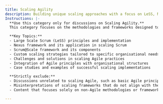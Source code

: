 ```yaml
---
title: Scaling Agility
description: Building unique scaling approaches with a focus on LeSS, Nexus, and custom scaling strategies. Including but not limited to LeSS, Nexus, and Scrum@Scale.
Instructions: |-
  **Use this category only for discussions on Scaling Agility.**  
  This category focuses on the methodologies and frameworks designed to scale Agile practices across multiple teams and larger organisational structures. It encompasses the principles and practices that enable organisations to maintain agility while coordinating efforts across various teams and departments.

  **Key Topics:**
  - Large Scale Scrum (LeSS) principles and implementation
  - Nexus framework and its application in scaling Scrum
  - Scrum@Scale framework and its components
  - Custom scaling strategies tailored to specific organisational needs
  - Challenges and solutions in scaling Agile practices
  - Integration of Agile principles with organisational structures
  - Case studies and examples of successful scaling implementations

  **Strictly exclude:**
  - Discussions unrelated to scaling Agile, such as basic Agile principles or individual team practices.
  - Misinterpretations of scaling frameworks that do not align with the original theories and philosophies of LeSS, Nexus, or Scrum@Scale.
  - Content that focuses solely on non-Agile methodologies or frameworks not related to scaling Agile practices.

---
```


